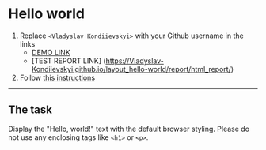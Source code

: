 # Hello world
1. Replace `<Vladyslav Kondiievskyi>` with your Github username in the links
    - [DEMO LINK](https://Vladyslav-Kondiievskyi.github.io/layout_hello-world/) <br>
    - [TEST REPORT LINK]
    (https://Vladyslav-Kondiievskyi.github.io/layout_hello-world/report/html_report/)
2. Follow [this instructions](https://mate-academy.github.io/layout_task-guideline/)
___

## The task 
Display the "Hello, world!" text with the default browser styling. Please do not 
use any enclosing tags like `<h1>` or `<p>`.
